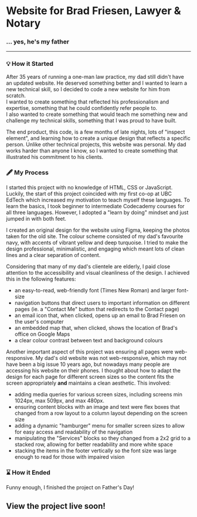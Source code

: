 # Website for Brad Friesen, Lawyer & Notary

### ... yes, he's my father
___
### 💡 __How it Started__  
After 35 years of running a one-man law practice, my dad still didn't have an updated website. He deserved something better and I wanted to learn a new technical skill, 
so I decided to code a new website for him from scratch.  
I wanted to create something that reflected his professionalism and expertise, something that he could confidently refer people to.   
I also wanted to create something that would teach me something new and challenge my technical skills, something that I was proud to have built.  
  
The end product, this code, is a few months of late nights, lots of "inspect element", and learning how to create a unique design that reflects a specific person. 
Unlike other technical projects, this website was personal. My dad works harder than anyone I know, so I wanted to create something that illustrated his commitment to his clients. 

### 🖋️ __My Process__
I started this project with no knowledge of HTML, CSS or JavaScript. Luckily, the start of this project coincided with my first co-op at UBC EdTech which 
increased my motivation to teach myself these languages. To learn the basics, I took beginner to intermediate Codecademy courses for all three languages. However, I adopted a "learn by doing" mindset and just jumped in with both feet.   

I created an original design for the website using Figma, keeping the photos taken for the old site. The colour scheme consisted of my dad's favourite navy, with accents of vibrant yellow and deep turquoise. I tried to make the design professional, minimalistic, and engaging which meant lots of clean lines and a clear separation of content. 
  
Considering that many of my dad's clientele are elderly, I paid close attention to the accessibility and visual cleanliness of the design. I achieved this in the following features: 
* an easy-to-read, web-friendly font (Times New Roman) and larger font-size
* navigation buttons that direct users to important information on different pages (ie. a "Contact Me" button that redirects to the Contact page)
* an email icon that, when clicked, opens up an email to Brad Friesen on the user's computer
* an embedded map that, when clicked, shows the location of Brad's office on Google Maps
* a clear colour contrast between text and background colours

Another important aspect of this project was ensuring all pages were web-responsive. My dad's old website was not web-responsive, which may not have been a big issue 10 years ago, but 
nowadays many people are accessing his website on their phones. I thought about how to adapt the design for each page for different screen sizes so the content fits the screen appropriately __and__ maintains a clean aesthetic. This involved: 
* adding media queries for various screen sizes, including screens min 1024px, max 509px, and max 480px.
* ensuring content blocks with an image and text were flex boxes that changed from a row layout to a column layout depending on the screen size
* adding a dynamic "hamburger" menu for smaller screen sizes to allow for easy access and readability of the navigation
* manipulating the "Services" blocks so they changed from a 2x2 grid to a stacked row, allowing for better readability and more white space
* stacking the items in the footer vertically so the font size was large enough to read for those with impaired vision

### ⌛️ __How it Ended__
Funny enough, I finished the project on Father's Day!

## View the project live soon! ##
